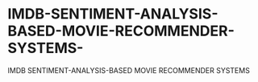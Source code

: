 # IMDB-SENTIMENT-ANALYSIS-BASED-MOVIE-RECOMMENDER-SYSTEMS-
IMDB SENTIMENT-ANALYSIS-BASED MOVIE RECOMMENDER SYSTEMS 
